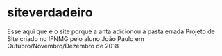# siteverdadeiro
Esse aqui que é o site porque a anta adicionou a pasta errada
Projeto de Site criado no IFNMG pelo aluno João Paulo em Outubro/Novembro/Dezembro de 2018
